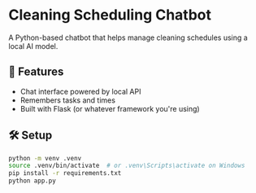 # Cleaning Scheduling Chatbot

A Python-based chatbot that helps manage cleaning schedules using a local AI model.

## 🚀 Features
- Chat interface powered by local API
- Remembers tasks and times
- Built with Flask (or whatever framework you're using)

## 🛠️ Setup

```bash
python -m venv .venv
source .venv/bin/activate  # or .venv\Scripts\activate on Windows
pip install -r requirements.txt
python app.py
